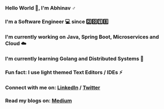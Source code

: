 ### Hello World 👋, I'm Abhinav ♂️
### I'm a Software Engineer 💻 since 2️⃣0️⃣1️⃣8️⃣ 
### I'm currently working on Java, Spring Boot, Microservices and Cloud ☁️
### I'm currently learning Golang and Distributed Systems 📖
### Fun fact: I use light themed Text Editors / IDEs ⚡
### Connect with me on: <a target="_blank" href="https://www.linkedin.com/in/abhinavjdwij">LinkedIn</a> / <a target="_blank" href="https://twitter.com/abhinavjdwij">Twitter</a>
### Read my blogs on: <a target="_blank" href="https://abhinavjdwij.medium.com/">Medium</a>
